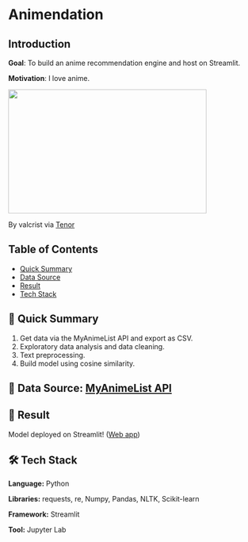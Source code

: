 # Animendation

## Introduction

**Goal**: To build an anime recommendation engine and host on Streamlit.

**Motivation**: I love anime.

<img src='https://tenor.com/view/spy-x-family-anya-sparkling-eyes-anime-gif-25175073.gif' width=400 height=250 />

By valcrist via [Tenor](https://tenor.com/view/spy-x-family-anya-sparkling-eyes-anime-gif-25175073)

## Table of Contents

- [Quick Summary](#open_book-quick-summary)
- [Data Source](#mag_right-data-source-myanimelist-api)
- [Result](#dart-result)
- [Tech Stack](#hammer_and_wrench-tech-stack)

## :open_book: Quick Summary

1. Get data via the MyAnimeList API and export as CSV.
2. Exploratory data analysis and data cleaning.
3. Text preprocessing.
4. Build model using cosine similarity.

## :mag_right: Data Source: [MyAnimeList API](https://myanimelist.net/apiconfig/references/api/v2#section/Authentication)

## :dart: Result

Model deployed on Streamlit! ([Web app](https://animendation.streamlit.app/))

## :hammer_and_wrench: Tech Stack

**Language:** Python

**Libraries:** requests, re, Numpy, Pandas, NLTK, Scikit-learn

**Framework:** Streamlit

**Tool:** Jupyter Lab
